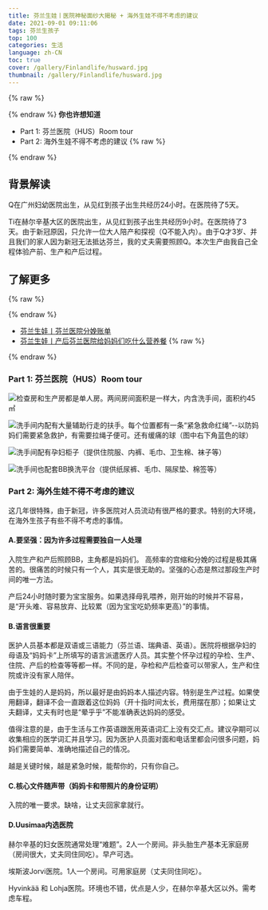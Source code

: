 ```yaml
---
title: 芬兰生娃丨医院神秘面纱大揭秘 + 海外生娃不得不考虑的建议
date: 2021-09-01 09:11:06
tags: 芬兰生孩子
top: 100
categories: 生活
language: zh-CN
toc: true
cover: /gallery/Finlandlife/husward.jpg
thumbnail: /gallery/Finlandlife/husward.jpg
---
```


{% raw %}<article class="message is-info"><div class="message-body">{% endraw %}
**你也许想知道**
* Part 1: 芬兰医院（HUS）Room tour
* Part 2: 海外生娃不得不考虑的建议
{% raw %}</div></article>{% endraw %}

<!-- more -->
## 背景解读

Q在广州妇幼医院出生，从见红到孩子出生共经历24小时。在医院待了5天。

Ti在赫尔辛基大区的医院出生，从见红到孩子出生共经历9小时。在医院待了3天。由于新冠原因，只允许一位大人陪产和探视（Q不能入内）。由于Q才3岁、并且我们的家人因为新冠无法抵达芬兰，我的丈夫需要照顾Q。本次生产由我自己全程体验产前、生产和产后过程。

## 了解更多

{% raw %}<article class="message is-info"><div class="message-body">{% endraw %}
* [芬兰生娃丨芬兰医院分娩账单](https://qtimom.com/2021/09/03/Finlandlife/%E5%8C%BB%E9%99%A2%E8%B4%A6%E5%8D%95%E5%88%B0%E4%BA%86/)
* [芬兰生娃丨产后芬兰医院给妈妈们吃什么营养餐](https://qtimom.com/2021/09/06/Finlandlife/%E4%BA%A7%E5%90%8E%E8%8A%AC%E5%85%B0%E5%8C%BB%E9%99%A2%E7%BB%99%E5%A6%88%E5%A6%88%E4%BB%AC%E5%90%83%E4%BB%80%E4%B9%88%E8%90%A5%E5%85%BB%E9%A4%90/)
{% raw %}</div></article>{% endraw %}

### Part 1: 芬兰医院（HUS）Room tour

![检查房和生产房都是单人房。两间房间面积是一样大，内含洗手间，面积约45㎡](https://res.cloudinary.com/dtyie1sma/image/upload/v1630924945/HUSTi/20210815_161504_%E5%89%AF%E6%9C%AC_oybemo.jpg)

![洗手间内配有大量辅助行走的扶手。每个位置都有一条“紧急救命红绳”--以防妈妈们需要紧急救护，有需要拉绳子便可。还有缓痛的球（图中右下角蓝色的球）](https://res.cloudinary.com/dtyie1sma/image/upload/v1630924824/HUSTi/20210815_161431_qftegk.jpg)


![洗手间配有孕妇柜子（提供住院服、内裤、毛巾、卫生棉、袜子等）](https://res.cloudinary.com/dtyie1sma/image/upload/v1630937274/HUSTi/20210815_195341_%E5%89%AF%E6%9C%AC_snuvjv.jpg)

![洗手间也配套BB换洗平台（提供纸尿裤、毛巾、隔尿垫、棉签等）](https://res.cloudinary.com/dtyie1sma/image/upload/v1630937274/HUSTi/20210815_195421_%E5%89%AF%E6%9C%AC_vlkcd9.jpg)

### Part 2: 海外生娃不得不考虑的建议

这几年很特殊，由于新冠，许多医院对人员流动有很严格的要求。特别的大环境，在海外生孩子有些不得不考虑的事情。

#### A.要坚强：因为许多过程需要独自一人处理

入院生产和产后照顾BB，主角都是妈妈们。
高频率的宫缩和分娩的过程是极其痛苦的。很痛苦的时候只有一个人，其实是很无助的。坚强的心态是熬过那段生产时间的唯一方法。

产后24小时随时要为宝宝服务。如果选择母乳喂养，刚开始的时候并不容易，是“开头难、容易放弃、比较累（因为宝宝吃奶频率更高）”的事情。

#### B.语言很重要

医护人员基本都是双语或三语能力（芬兰语、瑞典语、英语）。医院将根据孕妇的母语及“妈妈卡”上所填写的语言派遣医疗人员。其实整个怀孕过程的孕检、生产、住院、产后的检查等等都一样。不同的是，孕检和产后检查可以带家人，生产和住院或许没有家人陪伴。

由于生娃的人是妈妈，所以最好是由妈妈本人描述内容。特别是生产过程。如果使用翻译，翻译不会一直跟着这位妈妈（开十指时间太长，费用摆在那）；如果让丈夫翻译，丈夫有时也是“晕乎乎”不能准确表达妈妈的感受。

值得注意的是，由于生活与工作英语跟医用英语词汇上没有交汇点。建议孕期可以收集相应的医学词汇并且学习。因为医护人员面对面和电话里都会问很多问题，妈妈们需要简单、准确地描述自己的情况。

越是关键时候，越是紧急时候，能帮你的，只有你自己。

#### C.核心文件随声带（妈妈卡和带照片的身份证明）

入院的唯一要求。缺啥，让丈夫回家拿就行。

#### D.Uusimaa内选医院

赫尔辛基的妇女医院通常处理“难题”。2人一个房间。非头胎生产基本无家庭房（房间很大，丈夫同住同吃）。早产可选。

埃斯波Jorvi医院。1人一个房间。可用家庭房（丈夫同住同吃）。

Hyvinkää 和 Lohja医院。环境也不错，优点是人少，在赫尔辛基大区以外。需考虑车程。
